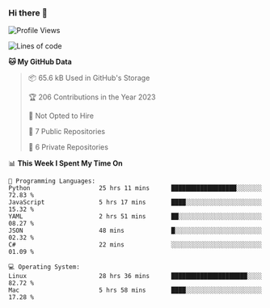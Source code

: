 ### Hi there 👋

<!--
**huayuan4396/huayuan4396** is a ✨ _special_ ✨ repository because its `README.md` (this file) appears on your GitHub profile.

Here are some ideas to get you started:

- 🔭 I’m currently working on ...
- 🌱 I’m currently learning ...
- 👯 I’m looking to collaborate on ...
- 🤔 I’m looking for help with ...
- 💬 Ask me about ...
- 📫 How to reach me: ...
- 😄 Pronouns: ...
- ⚡ Fun fact: ...
-->

<!--START_SECTION:waka-->
![Profile Views](http://img.shields.io/badge/Profile%20Views-3-blue)

![Lines of code](https://img.shields.io/badge/From%20Hello%20World%20I%27ve%20Written-184.0%20thousand%20lines%20of%20code-blue)

**🐱 My GitHub Data** 

> 📦 65.6 kB Used in GitHub's Storage 
 > 
> 🏆 206 Contributions in the Year 2023
 > 
> 🚫 Not Opted to Hire
 > 
> 📜 7 Public Repositories 
 > 
> 🔑 6 Private Repositories 
 > 
📊 **This Week I Spent My Time On** 

```text
💬 Programming Languages: 
Python                   25 hrs 11 mins      ██████████████████░░░░░░░   72.83 % 
JavaScript               5 hrs 17 mins       ████░░░░░░░░░░░░░░░░░░░░░   15.32 % 
YAML                     2 hrs 51 mins       ██░░░░░░░░░░░░░░░░░░░░░░░   08.27 % 
JSON                     48 mins             █░░░░░░░░░░░░░░░░░░░░░░░░   02.32 % 
C#                       22 mins             ░░░░░░░░░░░░░░░░░░░░░░░░░   01.09 % 

💻 Operating System: 
Linux                    28 hrs 36 mins      █████████████████████░░░░   82.72 % 
Mac                      5 hrs 58 mins       ████░░░░░░░░░░░░░░░░░░░░░   17.28 % 
```


<!--END_SECTION:waka-->
